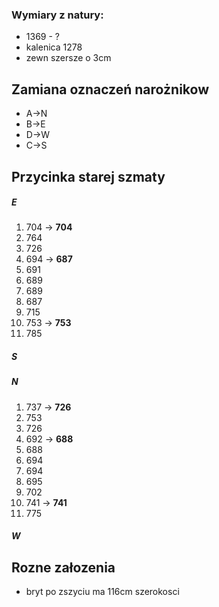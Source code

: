 ### Wymiary z natury:

- 1369 - ?
- kalenica 1278
- zewn szersze o 3cm

## Zamiana oznaczeń narożnikow
- A->N
- B->E
- D->W
- C->S

## Przycinka starej szmaty

##### E

1.  704 -> **704**
2.  764
3.   726
4.   694 -> **687**
5.   691
6.   689
7.   689
8.   687
9.   715
10.  753 -> **753**
11.  785

##### S

##### N

1.  737 -> **726**
2.  753
3.  726
4.  692 -> **688**
5.  688
6.  694
7.  694
8.  695
9.  702
10. 741 -> **741**
11. 775

##### W




## Rozne załozenia

- bryt po zszyciu ma 116cm szerokosci
